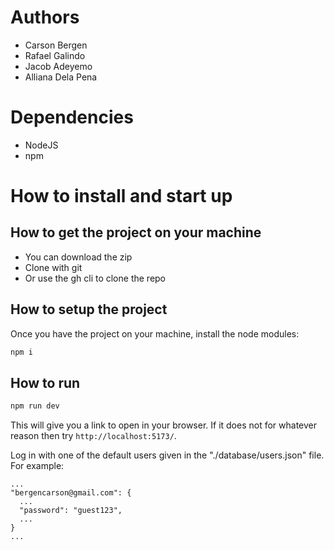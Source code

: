 # Authors
- Carson Bergen
- Rafael Galindo
- Jacob Adeyemo
- Alliana Dela Pena

# Dependencies
- NodeJS
- npm

# How to install and start up
## How to get the project on your machine
- You can download the zip
- Clone with git
- Or use the gh cli to clone the repo

## How to setup the project
Once you have the project on your machine, install the node modules:
```bash
npm i
```

## How to run
```bash
npm run dev
```
This will give you a link to open in your browser. If it does not for whatever reason then try `http://localhost:5173/`.

Log in with one of the default users given in the "./database/users.json" file. For example:
```
...
"bergencarson@gmail.com": {
  ...
  "password": "guest123",
  ...
}
...
```
